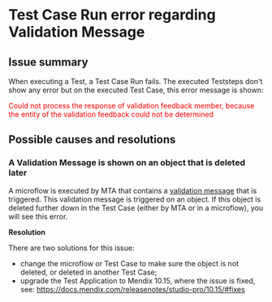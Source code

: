 # Test Case Run error regarding Validation Message

## Issue summary

When executing a Test, a Test Case Run fails. The executed Teststeps don't show any error but on the executed Test Case, this error message is shown:

<font color="Red">Could not process the response of validation feedback member, because the entity of the validation feedback could not be determined</font><br/>

## Possible causes and resolutions

### A Validation Message is shown on an object that is deleted later

A microflow is executed by MTA that contains a [validation message](https://docs.mendix.com/refguide/validation-message/) that is triggered. This validation message is triggered on an object. If this object is deleted further down in the Test Case (either by MTA or in a microflow), you will see this error.

**Resolution**

There are two solutions for this issue:
- change the microflow or Test Case to make sure the object is not deleted, or deleted in another Test Case;
- upgrade the Test Application to Mendix 10.15, where the issue is fixed, see: https://docs.mendix.com/releasenotes/studio-pro/10.15/#fixes